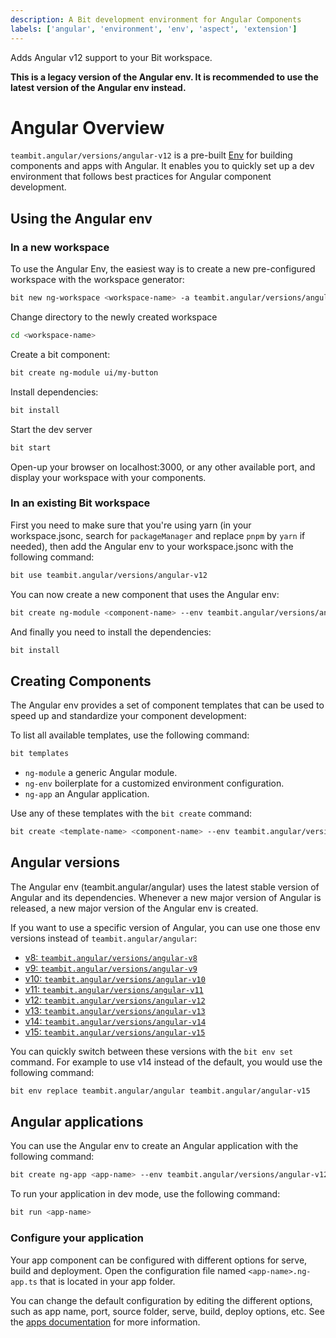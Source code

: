 ```yaml
---
description: A Bit development environment for Angular Components
labels: ['angular', 'environment', 'env', 'aspect', 'extension']
---
```


Adds Angular v12 support to your Bit workspace.

**This is a legacy version of the Angular env. It is recommended to use the latest version of the Angular env instead.**

# Angular Overview
`teambit.angular/versions/angular-v12` is a pre-built [Env](https://bit.dev/docs/envs/envs-overview) for building components and apps with Angular.
It enables you to quickly set up a dev environment that follows best practices for Angular component development.

## Using the Angular env
### In a new workspace
To use the Angular Env, the easiest way is to create a new pre-configured workspace with the workspace generator:
```bash
bit new ng-workspace <workspace-name> -a teambit.angular/versions/angular-v12
```

Change directory to the newly created workspace
```bash
cd <workspace-name>
```

Create a bit component:
```bash
bit create ng-module ui/my-button
```

Install dependencies:
```bash
bit install
```

Start the dev server
```bash
bit start
```

Open-up your browser on localhost:3000, or any other available port, and display your workspace with your components.

### In an existing Bit workspace
First you need to make sure that you're using yarn (in your workspace.jsonc, search for `packageManager` and replace `pnpm` by `yarn` if needed),
then add the Angular env to your workspace.jsonc with the following command:

```bash
bit use teambit.angular/versions/angular-v12
```

You can now create a new component that uses the Angular env:
```bash
bit create ng-module <component-name> --env teambit.angular/versions/angular-v12
```

And finally you need to install the dependencies:
```bash
bit install
```

## Creating Components
The Angular env provides a set of component templates that can be used to speed up and standardize your component development:

To list all available templates, use the following command:
```bash
bit templates
```

- `ng-module` a generic Angular module.
- `ng-env` boilerplate for a customized environment configuration.
- `ng-app` an Angular application.

Use any of these templates with the `bit create` command:
```bash
bit create <template-name> <component-name> --env teambit.angular/versions/angular-v12
```

## Angular versions
The Angular env (teambit.angular/angular) uses the latest stable version of Angular and its dependencies.
Whenever a new major version of Angular is released, a new major version of the Angular env is created.

If you want to use a specific version of Angular, you can use one those env versions instead of `teambit.angular/angular`:
- [v8: `teambit.angular/versions/angular-v8`](https://bit.cloud/teambit/angular/versions/angular-v8)
- [v9: `teambit.angular/versions/angular-v9`](https://bit.cloud/teambit/angular/versions/angular-v9)
- [v10: `teambit.angular/versions/angular-v10`](https://bit.cloud/teambit/angular/versions/angular-v10)
- [v11: `teambit.angular/versions/angular-v11`](https://bit.cloud/teambit/angular/versions/angular-v11)
- [v12: `teambit.angular/versions/angular-v12`](https://bit.cloud/teambit/angular/versions/angular-v12)
- [v13: `teambit.angular/versions/angular-v13`](https://bit.cloud/teambit/angular/versions/angular-v13)
- [v14: `teambit.angular/versions/angular-v14`](https://bit.cloud/teambit/angular/versions/angular-v14)
- [v15: `teambit.angular/versions/angular-v15`](https://bit.cloud/teambit/angular/versions/angular-v15)

You can quickly switch between these versions with the `bit env set` command. For example to use v14 instead of the default, you would use the following command:
```bash
bit env replace teambit.angular/angular teambit.angular/angular-v15
```

## Angular applications
You can use the Angular env to create an Angular application with the following command:
```bash
bit create ng-app <app-name> --env teambit.angular/versions/angular-v12
```

To run your application in dev mode, use the following command:
```bash
bit run <app-name>
```

### Configure your application
Your app component can be configured with different options for serve, build and deployment.
Open the configuration file named `<app-name>.ng-app.ts` that is located in your app folder.

You can change the default configuration by editing the different options, such as app name, port, source folder, serve, build, deploy options, etc.
See the [apps documentation](https://bit.dev/docs/apps/apps-overview) for more information.
